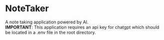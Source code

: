 # NoteTaker
 A note taking application powered by AI.  
 **IMPORTANT**: This application requires an api key for chatgpt which should be located in a .env file in the root directory.
